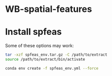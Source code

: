 # WB-spatial-features



# Install spfeas

Some of these options may work:

```bash
tar -xzf spfeas_env.tar.gz -C /path/to/extract
source /path/to/extract/bin/activate
```

```bash
conda env create -f spfeas_env.yml --force
```

